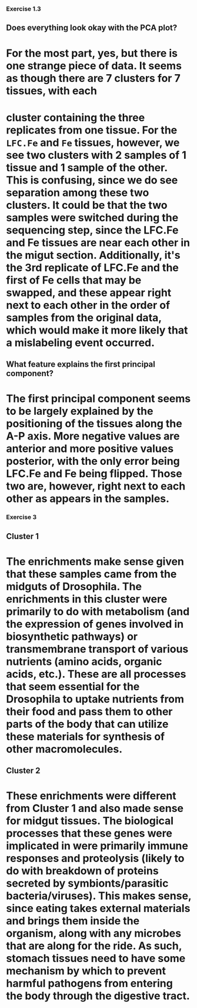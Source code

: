 ### Exercise 1.3
## Does everything look okay with the PCA plot?
# For the most part, yes, but there is one strange piece of data. It seems as though there are 7 clusters for 7 tissues, with each
# cluster containing the three replicates from one tissue. For the `LFC.Fe` and `Fe` tissues, however, we see two clusters with 2 samples of 1 tissue and 1 sample of the other. This is confusing, since we do see separation among these two clusters. It could be that the two samples were switched during the sequencing step, since the LFC.Fe and Fe tissues are near each other in the migut section. Additionally, it's the 3rd replicate of LFC.Fe and the first of Fe cells that may be swapped, and these appear right next to each other in the order of samples from the original data, which would make it more likely that a mislabeling event occurred.

## What feature explains the first principal component?
# The first principal component seems to be largely explained by the positioning of the tissues along the A-P axis. More negative values are anterior and more positive values posterior, with the only error being LFC.Fe and Fe being flipped. Those two are, however, right next to each other as appears in the samples.


### Exercise 3
## Cluster 1
# The enrichments make sense given that these samples came from the midguts of Drosophila. The enrichments in this cluster were primarily to do with metabolism (and the expression of genes involved in biosynthetic pathways) or transmembrane transport of various nutrients (amino acids, organic acids, etc.). These are all processes that seem essential for the Drosophila to uptake nutrients from their food and pass them to other parts of the body that can utilize these materials for synthesis of other macromolecules.

## Cluster 2
# These enrichments were different from Cluster 1 and also made sense for midgut tissues. The biological processes that these genes were implicated in were primarily immune responses and proteolysis (likely to do with breakdown of proteins secreted by symbionts/parasitic bacteria/viruses). This makes sense, since eating takes external materials and brings them inside the organism, along with any microbes that are along for the ride. As such, stomach tissues need to have some mechanism by which to prevent harmful pathogens from entering the body through the digestive tract.
